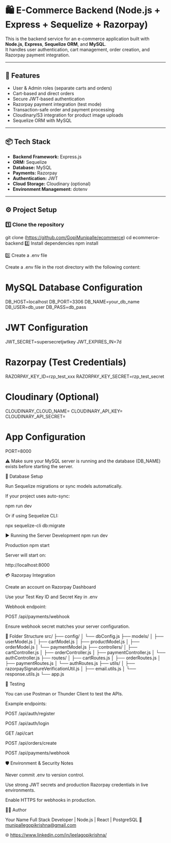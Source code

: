 # 🛍️ E-Commerce Backend (Node.js + Express + Sequelize + Razorpay)

This is the backend service for an e-commerce application built with **Node.js**, **Express**, **Sequelize ORM**, and **MySQL**.  
It handles user authentication, cart management, order creation, and Razorpay payment integration.

---

## 🚀 Features

- User & Admin roles (separate carts and orders)
- Cart-based and direct orders
- Secure JWT-based authentication
- Razorpay payment integration (test mode)
- Transaction-safe order and payment processing
- Cloudinary/S3 integration for product image uploads
- Sequelize ORM with MySQL

---

## 📦 Tech Stack

- **Backend Framework:** Express.js  
- **ORM:** Sequelize  
- **Database:** MySQL  
- **Payments:** Razorpay  
- **Authentication:** JWT  
- **Cloud Storage:** Cloudinary (optional)  
- **Environment Management:** dotenv

---

## ⚙️ Project Setup

### 1️⃣ Clone the repository


git clone (https://github.com/GopiMunipalle/ecommerce)
cd ecommerce-backend
2️⃣ Install dependencies
npm install

3️⃣ Create a .env file

Create a .env file in the root directory with the following content:

# MySQL Database Configuration
DB_HOST=localhost
DB_PORT=3306
DB_NAME=your_db_name
DB_USER=db_user
DB_PASS=db_pass

# JWT Configuration
JWT_SECRET=supersecretjwtkey
JWT_EXPIRES_IN=7d

# Razorpay (Test Credentials)
RAZORPAY_KEY_ID=rzp_test_xxx
RAZORPAY_KEY_SECRET=rzp_test_secret

# Cloudinary (Optional)
CLOUDINARY_CLOUD_NAME=
CLOUDINARY_API_KEY=
CLOUDINARY_API_SECRET=

# App Configuration
PORT=8000


⚠️ Make sure your MySQL server is running and the database (DB_NAME) exists before starting the server.

🧩 Database Setup

Run Sequelize migrations or sync models automatically.

If your project uses auto-sync:

npm run dev


Or if using Sequelize CLI:

npx sequelize-cli db:migrate

▶️ Running the Server
Development
npm run dev

Production
npm start


Server will start on:

http://localhost:8000

💳 Razorpay Integration

Create an account on Razorpay Dashboard

Use your Test Key ID and Secret Key in .env

Webhook endpoint:

POST /api/payments/webhook


Ensure webhook secret matches your server configuration.

📁 Folder Structure
src/
 ├── config/
 │   └── dbConfig.js
 ├── models/
 │   ├── userModel.js
 │   ├── cartModel.js
 │   ├── productModel.js
 │   ├── orderModel.js
 │   └── paymentModel.js
 ├── controllers/
 │   ├── cartController.js
 │   ├── orderController.js
 │   ├── paymentController.js
 │   └── authController.js
 ├── routes/
 │   ├── cartRoutes.js
 │   ├── orderRoutes.js
 │   ├── paymentRoutes.js
 │   └── authRoutes.js
 ├── utils/
 │   ├── razorpaySignatureVerificationUtil.js
 │   ├── email.utils.js
 │   └── response.utils.js
 └── app.js

🧪 Testing

You can use Postman or Thunder Client to test the APIs.

Example endpoints:

POST /api/auth/register

POST /api/auth/login

GET /api/cart

POST /api/orders/create

POST /api/payments/webhook

🛡️ Environment & Security Notes

Never commit .env to version control.

Use strong JWT secrets and production Razorpay credentials in live environments.

Enable HTTPS for webhooks in production.

👨‍💻 Author

Your Name
Full Stack Developer | Node.js | React | PostgreSQL
📧 munipallegopikrishna@gmail.com

🌐 https://www.linkedin.com/in/leelagopikrishna/

```bash
